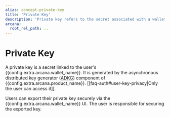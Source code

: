 ```yaml
---
alias: concept-private-key
title: 'Private Key'
description: 'Private key refers to the secret associated with a wallet address required for signing blockchain transactions.'
arcana:
  root_rel_path: ..
---
```


# Private Key 

A private key is a secret linked to the user's {{config.extra.arcana.wallet_name}}. It is generated by the asynchronous distributed key generator ([ADKG]({{page.meta.arcana.root_rel_path}}/concepts/adkg.md)) component of {{config.extra.arcana.product_name}}. [[faq-auth#user-key-privacy|Only the user can access it]].

Users can export their private key securely via the {{config.extra.arcana.wallet_name}} UI. The user is responsible for securing the exported key.

